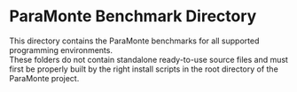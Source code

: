 ParaMonte Benchmark Directory  
=============================
  
This directory contains the ParaMonte benchmarks for all supported programming environments.  
These folders do not contain standalone ready-to-use source files and must first be properly built by the right install scripts in the root directory of the ParaMonte project.
